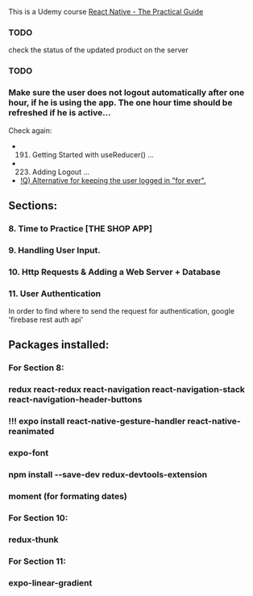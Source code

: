 This is a Udemy course
[React Native - The Practical Guide](https://www.udemy.com/react-native-the-practical-guide/)

### TODO

check the status of the updated product on the server

### TODO

### Make sure the user does not logout automatically after one hour, if he is using the app. The one hour time should be refreshed if he is active...

Check again:

- 191. Getting Started with useReducer() ...
- 223. Adding Logout ...
- [!Q) Alternative for keeping the user logged in "for ever".](https://www.udemy.com/course/react-native-the-practical-guide/learn/lecture/15675530#questions/9136552)

## Sections:

### 8. Time to Practice [THE SHOP APP]

### 9. Handling User Input.

### 10. Http Requests & Adding a Web Server + Database

### 11. User Authentication

In order to find where to send the request for authentication, google 'firebase rest auth api'

## Packages installed:

### For Section 8:

### redux react-redux react-navigation react-navigation-stack react-navigation-header-buttons

### !!! expo install react-native-gesture-handler react-native-reanimated

### expo-font

### npm install --save-dev redux-devtools-extension

### moment (for formating dates)

### For Section 10:

### redux-thunk

### For Section 11:

### expo-linear-gradient
